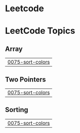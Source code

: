 # Leetcode
<!---LeetCode Topics Start-->
# LeetCode Topics
## Array
|  |
| ------- |
| [0075-sort-colors](https://github.com/soni-ratnesh/Leetcode/tree/master/0075-sort-colors) |
## Two Pointers
|  |
| ------- |
| [0075-sort-colors](https://github.com/soni-ratnesh/Leetcode/tree/master/0075-sort-colors) |
## Sorting
|  |
| ------- |
| [0075-sort-colors](https://github.com/soni-ratnesh/Leetcode/tree/master/0075-sort-colors) |
<!---LeetCode Topics End-->